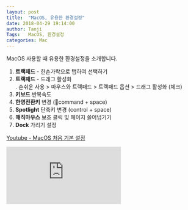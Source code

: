```yaml
---
layout: post
title:  "MacOS, 유용한 환경설정"
date: 2018-04-29 19:14:00
author: Tanji
Tags:   MacOS, 환경설정
categories: Mac
---
```


MacOS 사용할 때 유용한 환경설정을 소개합니다.

1. **트랙패드** - 한손가락으로 탭하여 선택하기
1. **트랙패드** - 드래그 활성화  
   . 손쉬운 사용 > 마우스와 트랙패드 > 트랙패드 옵션 > 드래그 활성화 (체크)
1. **키보드** 반복속도
1. **한영전환키** 변경 (command + space)
1. **Spotlight** 단축키 변경 (control + space)
1. **매직마우스** 보조 클릭 및 페이지 쓸어넘기기
1. **Dock** 가리기 설정


<U>Youtube - MacOS 처음 기본 설정</U>

<!-- blank line -->
<div class="embed-youtube">
<iframe src="https://www.youtube.com/embed/3lpNQxlOpxo" frameborder="0" allow="autoplay; encrypted-media" allowfullscreen></iframe>
</div>
<!-- blank line -->
